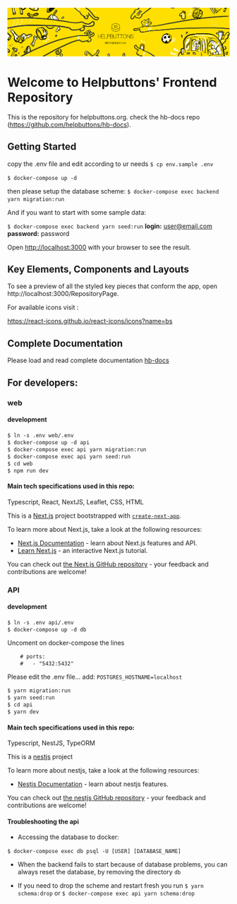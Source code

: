 ![HB cover](/web/public/assets/images/hb_landscape_02_small.jpg?raw=true "hb cover")

# Welcome to Helpbuttons' Frontend Repository

This is the repository for helpbuttons.org. check the hb-docs repo (https://github.com/helpbuttons/hb-docs).
## Getting Started

copy the .env file and edit according to ur needs
`$ cp env.sample .env`

`$ docker-compose up -d`

then please setup the database scheme:
`$ docker-compose exec backend yarn migration:run`

And if you want to start with some sample data:

`$ docker-compose exec backend yarn seed:run`
**login:** user@email.com **password:** password

Open [http://localhost:3000](http://localhost:3000) with your browser to see the result.

## Key Elements, Components and Layouts

To see a preview of all the styled key pieces that conform the app, open http://localhost:3000/RepositoryPage.

For available icons visit :

https://react-icons.github.io/react-icons/icons?name=bs

## Complete Documentation

Please load and read complete documentation
[hb-docs](https://github.com/helpbuttons/hb-docs)




## For developers:

### web

#### development
```
$ ln -s .env web/.env
$ docker-compose up -d api
$ docker-compose exec api yarn migration:run
$ docker-compose exec api yarn seed:run
$ cd web
$ npm run dev
```

#### Main tech specifications used in this repo:

Typescript, React, NextJS, Leaflet, CSS, HTML

This is a [Next.js](https://nextjs.org/) project bootstrapped with [`create-next-app`](https://github.com/vercel/next.js/tree/canary/packages/create-next-app).

To learn more about Next.js, take a look at the following resources:

- [Next.js Documentation](https://nextjs.org/docs) - learn about Next.js features and API.
- [Learn Next.js](https://nextjs.org/learn) - an interactive Next.js tutorial.

You can check out [the Next.js GitHub repository](https://github.com/vercel/next.js/) - your feedback and contributions are welcome!

### API
#### development
```
$ ln -s .env api/.env
$ docker-compose up -d db
```
Uncoment on docker-compose the lines 
```
    # ports:
    #   - "5432:5432"
```

Please edit the .env file... 
add: `POSTGRES_HOSTNAME=localhost`

```
$ yarn migration:run
$ yarn seed:run
$ cd api
$ yarn dev
```


#### Main tech specifications used in this repo:

Typescript, NestJS, TypeORM

This is a [nestjs](https://nestjs.com/) project

To learn more about nestjs, take a look at the following resources:

- [Nestjs Documentation](https://docs.nestjs.com/) - learn about nestjs features.

You can check out [the nestjs GitHub repository](https://github.com/nestjs/nest) - your feedback and contributions are welcome!


#### Troubleshooting the api

- Accessing the database to docker:

`$ docker-compose exec db psql -U [USER] [DATABASE_NAME]`

- When the backend fails to start because of database problems, you can always reset the database, by removing the directory `db`

- If you need to drop the scheme and restart fresh you run
`$ yarn schema:drop` or `$ docker-compose exec api yarn schema:drop`